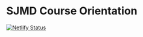 # SJMD Course Orientation

[![Netlify Status](https://api.netlify.com/api/v1/badges/65042f40-b541-4adc-9b19-b275ee30748a/deploy-status)](https://app.netlify.com/sites/sleepy-mestorf-32b129/deploys)
